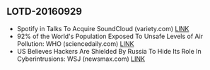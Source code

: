 ## LOTD-20160929
-  Spotify in Talks To Acquire SoundCloud   (variety.com)  [LINK](https://entertainment.slashdot.org/story/16/09/28/2125209/spotify-in-talks-to-acquire-soundcloud)
-  92% of the World's Population Exposed To Unsafe Levels of Air Pollution: WHO  (sciencedaily.com)  [LINK](https://science.slashdot.org/story/16/09/28/2216204/92-of-the-worlds-population-exposed-to-unsafe-levels-of-air-pollution-who)
-  US Believes Hackers Are Shielded By Russia To Hide Its Role In Cyberintrusions: WSJ  (newsmax.com)  [LINK](https://yro.slashdot.org/story/16/09/28/2133238/us-believes-hackers-are-shielded-by-russia-to-hide-its-role-in-cyberintrusions-wsj)